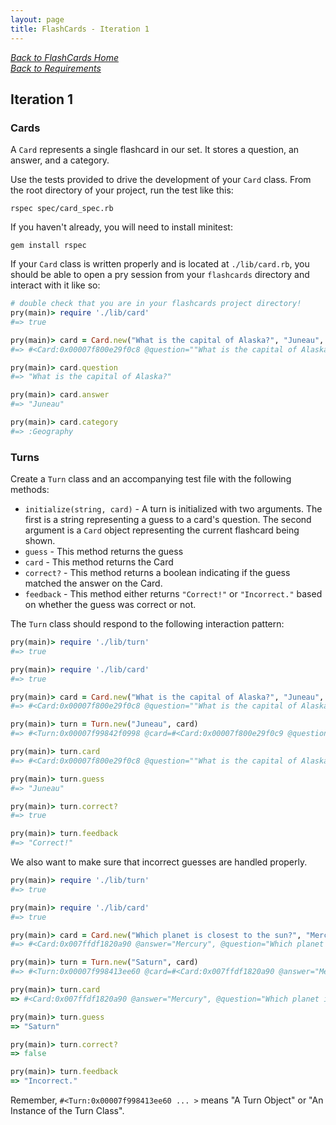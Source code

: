 ```yaml
---
layout: page
title: FlashCards - Iteration 1
---
```


_[Back to FlashCards Home](./index)_  
_[Back to Requirements](./requirements)_

## Iteration 1

### Cards

A `Card` represents a single flashcard in our set. It stores a question, an answer, and a category.

Use the tests provided to drive the development of your `Card` class. From the root directory of your project, run the test like this:

```
rspec spec/card_spec.rb
```

If you haven't already, you will need to install minitest:

```
gem install rspec
```

If your `Card` class is written properly and is located at `./lib/card.rb`, you should be able to open a pry session from your `flashcards` directory and interact with it like so:

```ruby
# double check that you are in your flashcards project directory!
pry(main)> require './lib/card'
#=> true

pry(main)> card = Card.new("What is the capital of Alaska?", "Juneau", :Geography)
#=> #<Card:0x00007f800e29f0c8 @question=""What is the capital of Alaska?", @answer="Juneau", @category=:Geography>

pry(main)> card.question
#=> "What is the capital of Alaska?"

pry(main)> card.answer
#=> "Juneau"

pry(main)> card.category
#=> :Geography
```


### Turns

Create a `Turn` class and an accompanying test file with the following methods:

* `initialize(string, card)` - A turn is initialized with two arguments. The first is a string representing a guess to a card's question. The second argument is a `Card` object representing the current flashcard being shown.
* `guess` - This method returns the guess
* `card` - This method returns the Card
* `correct?` - This method returns a boolean indicating if the guess matched the answer on the Card.
* `feedback` - This method either returns `"Correct!"` or `"Incorrect."` based on whether the guess was correct or not.

The `Turn` class should respond to the following interaction pattern:

```ruby
pry(main)> require './lib/turn'
#=> true

pry(main)> require './lib/card'
#=> true

pry(main)> card = Card.new("What is the capital of Alaska?", "Juneau", :Geography)
#=> #<Card:0x00007f800e29f0c8 @question=""What is the capital of Alaska?", @answer="Juneau", @category=:Geography>

pry(main)> turn = Turn.new("Juneau", card)
#=> #<Turn:0x00007f99842f0998 @card=#<Card:0x00007f800e29f0c9 @question=""What is the capital of Alaska?", @answer="Juneau", @category=:geography>, @guess="Juneau">

pry(main)> turn.card
#=> #<Card:0x00007f800e29f0c8 @question=""What is the capital of Alaska?", @answer="Juneau", @category=:Geography>

pry(main)> turn.guess
#=> "Juneau"

pry(main)> turn.correct?
#=> true

pry(main)> turn.feedback
#=> "Correct!"
```

We also want to make sure that incorrect guesses are handled properly.

```ruby
pry(main)> require './lib/turn'
#=> true

pry(main)> require './lib/card'
#=> true

pry(main)> card = Card.new("Which planet is closest to the sun?", "Mercury", :STEM)
#=> #<Card:0x007ffdf1820a90 @answer="Mercury", @question="Which planet is closest to the sun?", @category=:STEM>

pry(main)> turn = Turn.new("Saturn", card)
#=> #<Turn:0x00007f998413ee60 @card=#<Card:0x007ffdf1820a90 @answer="Mercury", @question="Which planet is closest to the sun?", @category=:STEM>, @guess="Saturn">

pry(main)> turn.card
=> #<Card:0x007ffdf1820a90 @answer="Mercury", @question="Which planet is closest to the sun?", @category=:STEM>

pry(main)> turn.guess
=> "Saturn"

pry(main)> turn.correct?
=> false

pry(main)> turn.feedback
=> "Incorrect."
```

Remember, `#<Turn:0x00007f998413ee60 ... >` means "A Turn Object" or "An Instance of the Turn Class".
